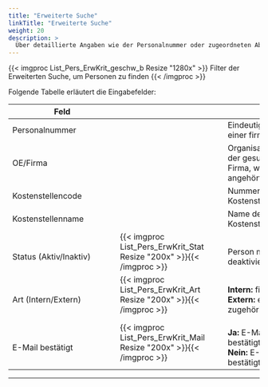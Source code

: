 ```yaml
---
title: "Erweiterte Suche"
linkTitle: "Erweiterte Suche"
weight: 20
description: >
  Über detaillierte Angaben wie der Personalnummer oder zugeordneten Abteilung, grenzen Sie die Suche weiter ein.
---
```

{{< imgproc List_Pers_ErwKrit_geschw_b Resize "1280x" >}}
Filter der Erweiterten Suche, um Personen zu finden 
{{< /imgproc >}}

Folgende Tabelle erläutert die Eingabefelder:

 |<div style="width:200px">Feld</div>|<div style="width:200px"></div>|Funktion|
 |---|---|---|
 |Personalnummer||Eindeutige Personalnummer einer firmeninternen Person|
 |OE/Firma||Organisationseinheit/Abteilung der gesuchten Person oder Firma, welcher die Person angehört|
 |Kostenstellencode||Nummer der zugehörigen Kostenstelle|
 |Kostenstellenname||Name der zugehörigen Kostenstelle|
 |</br> Status (Aktiv/Inaktiv)|{{< imgproc List_Pers_ErwKrit_Stat Resize "200x" >}}{{< /imgproc >}}|</br> Person mit aktivem oder deaktiviertem Zugang|
 |</br> Art (Intern/Extern)|{{< imgproc List_Pers_ErwKrit_Art Resize "200x" >}}{{< /imgproc >}}|</br> **Intern:** firmenzugehörig </br> **Extern:** einer fremden Firma zugehörig|
 |</br> E-Mail bestätigt|{{< imgproc List_Pers_ErwKrit_Mail Resize "200x" >}}{{< /imgproc >}}|</br> **Ja:** E-Mail-Adresse ist bestätigt </br> **Nein:** E-Mail-Adresse ist nicht bestätigt|
---







